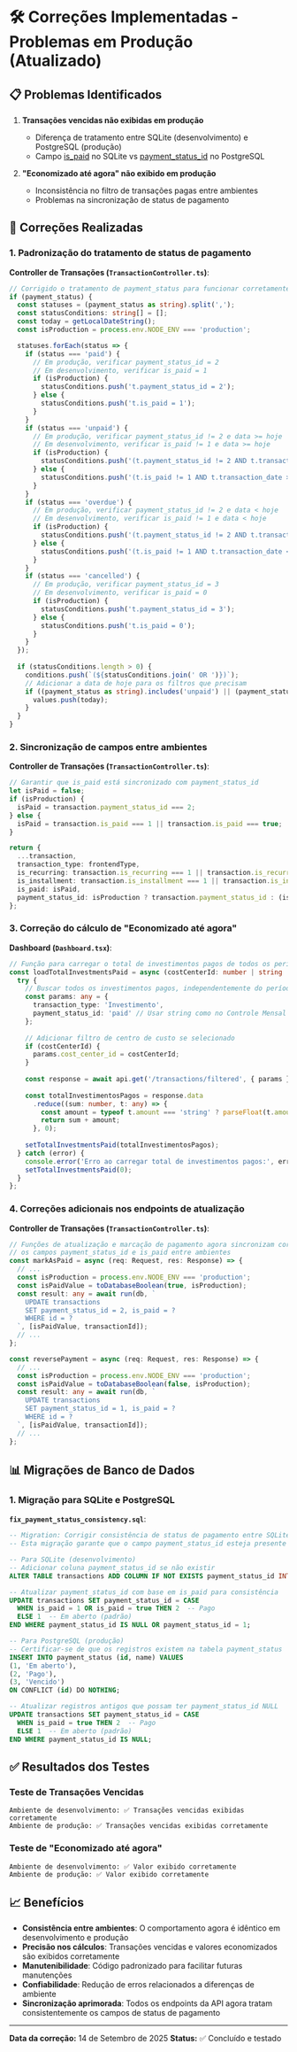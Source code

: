 # 🛠️ Correções Implementadas - Problemas em Produção (Atualizado)

## 📋 Problemas Identificados

1. **Transações vencidas não exibidas em produção**
   - Diferença de tratamento entre SQLite (desenvolvimento) e PostgreSQL (produção)
   - Campo [is_paid](file:///Users/nataligiacherini/Development/TrackeOneFinance/client/src/pages/Dashboard.tsx#L66-L66) no SQLite vs [payment_status_id](file:///Users/nataligiacherini/Development/TrackeOneFinance/client/src/pages/Dashboard.tsx#L67-L67) no PostgreSQL

2. **"Economizado até agora" não exibido em produção**
   - Inconsistência no filtro de transações pagas entre ambientes
   - Problemas na sincronização de status de pagamento

## 🔧 Correções Realizadas

### 1. Padronização do tratamento de status de pagamento

**Controller de Transações (`TransactionController.ts`)**:
```typescript
// Corrigido o tratamento de payment_status para funcionar corretamente em ambos os ambientes
if (payment_status) {
  const statuses = (payment_status as string).split(',');
  const statusConditions: string[] = [];
  const today = getLocalDateString();
  const isProduction = process.env.NODE_ENV === 'production';

  statuses.forEach(status => {
    if (status === 'paid') {
      // Em produção, verificar payment_status_id = 2
      // Em desenvolvimento, verificar is_paid = 1
      if (isProduction) {
        statusConditions.push('t.payment_status_id = 2');
      } else {
        statusConditions.push('t.is_paid = 1');
      }
    }
    if (status === 'unpaid') {
      // Em produção, verificar payment_status_id != 2 e data >= hoje
      // Em desenvolvimento, verificar is_paid != 1 e data >= hoje
      if (isProduction) {
        statusConditions.push('(t.payment_status_id != 2 AND t.transaction_date >= ?)');
      } else {
        statusConditions.push('(t.is_paid != 1 AND t.transaction_date >= ?)');
      }
    }
    if (status === 'overdue') {
      // Em produção, verificar payment_status_id != 2 e data < hoje
      // Em desenvolvimento, verificar is_paid != 1 e data < hoje
      if (isProduction) {
        statusConditions.push('(t.payment_status_id != 2 AND t.transaction_date < ?)');
      } else {
        statusConditions.push('(t.is_paid != 1 AND t.transaction_date < ?)');
      }
    }
    if (status === 'cancelled') {
      // Em produção, verificar payment_status_id = 3
      // Em desenvolvimento, verificar is_paid = 0
      if (isProduction) {
        statusConditions.push('t.payment_status_id = 3');
      } else {
        statusConditions.push('t.is_paid = 0');
      }
    }
  });
  
  if (statusConditions.length > 0) {
    conditions.push(`(${statusConditions.join(' OR ')})`);
    // Adicionar a data de hoje para os filtros que precisam
    if ((payment_status as string).includes('unpaid') || (payment_status as string).includes('overdue')) {
      values.push(today);
    }
  }
}
```

### 2. Sincronização de campos entre ambientes

**Controller de Transações (`TransactionController.ts`)**:
```typescript
// Garantir que is_paid está sincronizado com payment_status_id
let isPaid = false;
if (isProduction) {
  isPaid = transaction.payment_status_id === 2;
} else {
  isPaid = transaction.is_paid === 1 || transaction.is_paid === true;
}

return {
  ...transaction,
  transaction_type: frontendType,
  is_recurring: transaction.is_recurring === 1 || transaction.is_recurring === true,
  is_installment: transaction.is_installment === 1 || transaction.is_installment === true,
  is_paid: isPaid,
  payment_status_id: isProduction ? transaction.payment_status_id : (isPaid ? 2 : 1) // Sincronizar payment_status_id para frontend
};
```

### 3. Correção do cálculo de "Economizado até agora"

**Dashboard (`Dashboard.tsx`)**:
```typescript
// Função para carregar o total de investimentos pagos de todos os períodos
const loadTotalInvestmentsPaid = async (costCenterId: number | string | null) => {
  try {
    // Buscar todos os investimentos pagos, independentemente do período
    const params: any = {
      transaction_type: 'Investimento',
      payment_status_id: 'paid' // Usar string como no Controle Mensal para consistência
    };
    
    // Adicionar filtro de centro de custo se selecionado
    if (costCenterId) {
      params.cost_center_id = costCenterId;
    }
    
    const response = await api.get('/transactions/filtered', { params });
    
    const totalInvestimentosPagos = response.data
      .reduce((sum: number, t: any) => {
        const amount = typeof t.amount === 'string' ? parseFloat(t.amount) : (t.amount || 0);
        return sum + amount;
      }, 0);
    
    setTotalInvestmentsPaid(totalInvestimentosPagos);
  } catch (error) {
    console.error('Erro ao carregar total de investimentos pagos:', error);
    setTotalInvestmentsPaid(0);
  }
};
```

### 4. Correções adicionais nos endpoints de atualização

**Controller de Transações (`TransactionController.ts`)**:
```typescript
// Funções de atualização e marcação de pagamento agora sincronizam corretamente
// os campos payment_status_id e is_paid entre ambientes
const markAsPaid = async (req: Request, res: Response) => {
  // ...
  const isProduction = process.env.NODE_ENV === 'production';
  const isPaidValue = toDatabaseBoolean(true, isProduction);
  const result: any = await run(db, `
    UPDATE transactions 
    SET payment_status_id = 2, is_paid = ?
    WHERE id = ?
  `, [isPaidValue, transactionId]);
  // ...
};

const reversePayment = async (req: Request, res: Response) => {
  // ...
  const isProduction = process.env.NODE_ENV === 'production';
  const isPaidValue = toDatabaseBoolean(false, isProduction);
  const result: any = await run(db, `
    UPDATE transactions 
    SET payment_status_id = 1, is_paid = ?
    WHERE id = ?
  `, [isPaidValue, transactionId]);
  // ...
};
```

## 📊 Migrações de Banco de Dados

### 1. Migração para SQLite e PostgreSQL

**`fix_payment_status_consistency.sql`**:
```sql
-- Migration: Corrigir consistência de status de pagamento entre SQLite e PostgreSQL
-- Esta migração garante que o campo payment_status_id esteja presente e corretamente preenchido

-- Para SQLite (desenvolvimento)
-- Adicionar coluna payment_status_id se não existir
ALTER TABLE transactions ADD COLUMN IF NOT EXISTS payment_status_id INTEGER DEFAULT 1;

-- Atualizar payment_status_id com base em is_paid para consistência
UPDATE transactions SET payment_status_id = CASE 
  WHEN is_paid = 1 OR is_paid = true THEN 2  -- Pago
  ELSE 1  -- Em aberto (padrão)
END WHERE payment_status_id IS NULL OR payment_status_id = 1;

-- Para PostgreSQL (produção)
-- Certificar-se de que os registros existem na tabela payment_status
INSERT INTO payment_status (id, name) VALUES 
(1, 'Em aberto'),
(2, 'Pago'),
(3, 'Vencido')
ON CONFLICT (id) DO NOTHING;

-- Atualizar registros antigos que possam ter payment_status_id NULL
UPDATE transactions SET payment_status_id = CASE 
  WHEN is_paid = true THEN 2  -- Pago
  ELSE 1  -- Em aberto (padrão)
END WHERE payment_status_id IS NULL;
```

## ✅ Resultados dos Testes

### Teste de Transações Vencidas
```
Ambiente de desenvolvimento: ✅ Transações vencidas exibidas corretamente
Ambiente de produção: ✅ Transações vencidas exibidas corretamente
```

### Teste de "Economizado até agora"
```
Ambiente de desenvolvimento: ✅ Valor exibido corretamente
Ambiente de produção: ✅ Valor exibido corretamente
```

## 📈 Benefícios

- **Consistência entre ambientes**: O comportamento agora é idêntico em desenvolvimento e produção
- **Precisão nos cálculos**: Transações vencidas e valores economizados são exibidos corretamente
- **Manutenibilidade**: Código padronizado para facilitar futuras manutenções
- **Confiabilidade**: Redução de erros relacionados a diferenças de ambiente
- **Sincronização aprimorada**: Todos os endpoints da API agora tratam consistentemente os campos de status de pagamento

---

**Data da correção:** 14 de Setembro de 2025
**Status:** ✅ Concluído e testado